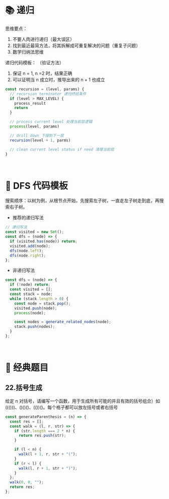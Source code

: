 # 📚 递归

思维要点：

1. 不要人肉进行递归（最大误区）
2. 找到最近最简方法，将其拆解成可重复解决的问题（重复子问题）
3. 数学归纳法思维

递归代码模板：
（验证方法）

1. 保证 n = 1, n =2 时，结果正确
2. 可以证明当 n 成立时，推导出来的 n + 1 也成立

```js
const recursion = (level, params) {
  // recursion terminator 递归终结条件
  if (level > MAX_LEVEL) {
    process_result
    return
  }

  // process current level 处理当前层逻辑
  process(level, params)

  // drill down 下探到下一层
  recursion(level + 1, parms)

  // clean current level status if need 清理当前层
}
```

<br/>

# 🤔 DFS 代码模板

搜索顺序：以树为例，从根节点开始，先搜索左子树，一直走左子树走到底，再搜索右子树。

- 推荐的递归写法

```js
// 递归写法
const visited = new Set();
const dfs = (node) => {
  if (visited.has(node)) return;
  visited.add(node);
  dfs(node.left);
  dfs(node.right);
};
```

- 非递归写法

```js
const dfs = (node) => {
  if (!node) return;
  const visited = [];
  const stack = node;
  while (stack.length > 0) {
    const node = stack.pop();
    visited.push(node);
    process(node);

    const nodes = generate_related_nodes(node);
    stack.push(nodes);
  }
};
```

<br/>

# 🏫 经典题目

## 22.括号生成

给定 n 对括号，请编写一个函数，用于生成所有可能的并且有效的括号组合）如((()))、()()()、(())()。每个格子都可以放左括号或者右括号

```js
const generateParenthesis = (n) => {
  const res = [];
  const walk = (l, r, str) => {
    if (str.length === 2 * n) {
      return res.push(str);
    }

    if (l < n) {
      walk(l + 1, r, str + "(");
    }
    if (r < l) {
      walk(l, r + 1, str + ")");
    }
  };
  walk(0, 0, "");
  return res;
};
```

<br/>

